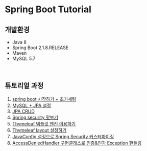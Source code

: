 # Spring Boot Tutorial


## 개발환경

- Java 8
- Spring Boot 2.1.8.RELEASE
- Maven
- MySQL 5.7

<br />

## 튜토리얼 과정

1. [spring boot 시작하기 + 초기세팅](https://blog.jiniworld.me/29)
1. [MySQL + JPA 설정](https://blog.jiniworld.me/34)
1. [JPA CRUD](https://blog.jiniworld.me/35)
1. [Spring security 맛보기](https://blog.jiniworld.me/40)
1. [Thymeleaf 템플릿 엔진 이용하기](https://blog.jiniworld.me/43)
1. [Thymeleaf layout 설정하기](https://blog.jiniworld.me/44)
1. [JavaConfig 설정으로 Spring Security 커스터마이징](https://blog.jiniworld.me/51)
1. [AccessDeniedHandler 구현클래스로 인증&인가 Exception 핸들링](https://blog.jiniworld.me/53)

